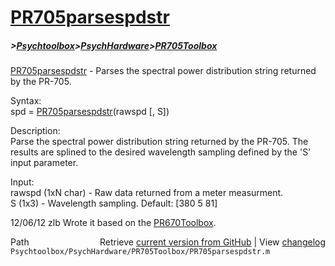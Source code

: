 # [PR705parsespdstr](PR705parsespdstr)
##### >[Psychtoolbox](Psychtoolbox)>[PsychHardware](PsychHardware)>[PR705Toolbox](PR705Toolbox)

[PR705parsespdstr](PR705parsespdstr) - Parses the spectral power distribution string returned by the PR-705.  
  
Syntax:  
spd = [PR705parsespdstr](PR705parsespdstr)(rawspd [, S])  
  
Description:  
Parse the spectral power distribution string returned by the PR-705. The  
results are splined to the desired wavelength sampling defined by the 'S'  
input parameter.  
  
Input:  
rawspd (1xN char) - Raw data returned from a meter measurment.  
S (1x3) - Wavelength sampling.  Default: [380 5 81]  
  
12/06/12    zlb   Wrote it based on the [PR670Toolbox](PR670Toolbox).  




<div class="code_header" style="text-align:right;">
  <span style="float:left;">Path&nbsp;&nbsp;</span> <span class="counter">Retrieve <a href=
  "https://raw.github.com/Psychtoolbox-3/Psychtoolbox-3/beta/Psychtoolbox/PsychHardware/PR705Toolbox/PR705parsespdstr.m">current version from GitHub</a> | View <a href=
  "https://github.com/Psychtoolbox-3/Psychtoolbox-3/commits/beta/Psychtoolbox/PsychHardware/PR705Toolbox/PR705parsespdstr.m">changelog</a></span>
</div>
<div class="code">
  <code>Psychtoolbox/PsychHardware/PR705Toolbox/PR705parsespdstr.m</code>
</div>


